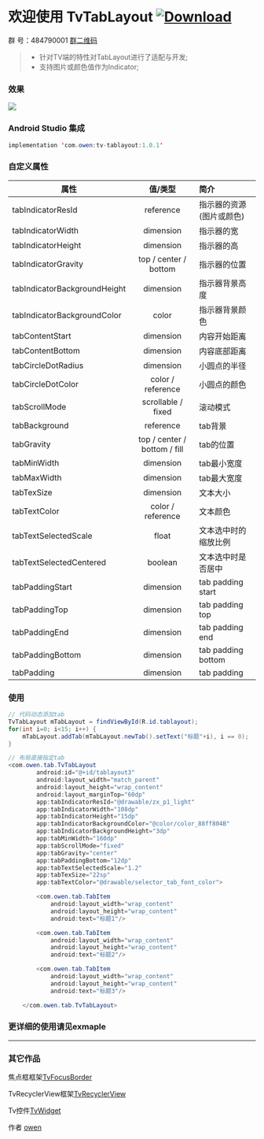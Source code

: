 # 欢迎使用 TvTabLayout [ ![Download](https://api.bintray.com/packages/zhousuqiang/maven/tv-tablayout/images/download.svg) ](https://bintray.com/zhousuqiang/maven/tv-tablayout/_latestVersion)

群   号：484790001 [群二维码](https://github.com/zhousuqiang/TvRecyclerView/blob/master/images/qq.png)

>* 针对TV端的特性对TabLayout进行了适配与开发;
>* 支持图片或颜色值作为Indicator;

### 效果

![](https://github.com/zhousuqiang/TvTabLayout/blob/master/images/tv_tablayout.gif)

### Android Studio 集成

```java
implementation 'com.owen:tv-tablayout:1.0.1'
```

### 自定义属性
| 属性      |  值/类型  |  简介  |
| -------- | :-----: | :---- |
| tabIndicatorResId     | reference |   指示器的资源(图片或颜色)     |
| tabIndicatorWidth     | dimension |   指示器的宽    |
| tabIndicatorHeight     | dimension |   指示器的高     |
| tabIndicatorGravity     | top / center / bottom |    指示器的位置    |
| tabIndicatorBackgroundHeight     | dimension |  指示器背景高度      |
| tabIndicatorBackgroundColor     | color |    指示器背景颜色    |
| tabContentStart     | dimension |    内容开始距离    |
| tabContentBottom     | dimension |   内容底部距离     |
| tabCircleDotRadius     | dimension |    小圆点的半径    |
| tabCircleDotColor     | color / reference |   小圆点的颜色     |
| tabScrollMode     | scrollable / fixed |   滚动模式     |
| tabBackground     | reference |    tab背景    |
| tabGravity     | top / center / bottom / fill |    tab的位置    |
| tabMinWidth     | dimension |   tab最小宽度     |
| tabMaxWidth     | dimension |   tab最大宽度     |
| tabTexSize     | dimension |    文本大小    |
| tabTextColor     | color / reference |    文本颜色    |
| tabTextSelectedScale     | float |    文本选中时的缩放比例    |
| tabTextSelectedCentered     | boolean |    文本选中时是否居中    |
| tabPaddingStart     | dimension |   tab padding start     |
| tabPaddingTop     | dimension |    tab padding top    |
| tabPaddingEnd     | dimension |    tab padding end    |
| tabPaddingBottom     | dimension |    tab padding bottom    |
| tabPadding     | dimension |    tab padding    |

### 使用

```java
// 代码动态添加tab
TvTabLayout mTabLayout = findViewById(R.id.tablayout);
for(int i=0; i<15; i++) {
    mTabLayout.addTab(mTabLayout.newTab().setText("标题"+i), i == 0);
}

// 布局直接指定tab
<com.owen.tab.TvTabLayout
        android:id="@+id/tablayout3"
        android:layout_width="match_parent"
        android:layout_height="wrap_content"
        android:layout_marginTop="60dp"
        app:tabIndicatorResId="@drawable/zx_p1_light"
        app:tabIndicatorWidth="108dp"
        app:tabIndicatorHeight="15dp"
        app:tabIndicatorBackgroundColor="@color/color_88ff804B"
        app:tabIndicatorBackgroundHeight="3dp"
        app:tabMinWidth="160dp"
        app:tabScrollMode="fixed"
        app:tabGravity="center"
        app:tabPaddingBottom="12dp"
        app:tabTextSelectedScale="1.2"
        app:tabTexSize="22sp"
        app:tabTextColor="@drawable/selector_tab_font_color">

        <com.owen.tab.TabItem
            android:layout_width="wrap_content"
            android:layout_height="wrap_content"
            android:text="标题1"/>

        <com.owen.tab.TabItem
            android:layout_width="wrap_content"
            android:layout_height="wrap_content"
            android:text="标题2"/>

        <com.owen.tab.TabItem
            android:layout_width="wrap_content"
            android:layout_height="wrap_content"
            android:text="标题3"/>

    </com.owen.tab.TvTabLayout>
```

### 更详细的使用请见exmaple

------

### 其它作品

焦点框框架[TvFocusBorder](https://github.com/zhousuqiang/TvFocusBorder)

TvRecyclerView框架[TvRecyclerView](https://github.com/zhousuqiang/TvRecyclerView)

Tv控件[TvWidget](https://github.com/zhousuqiang/TvWidget)

作者 [owen](https://github.com/zhousuqiang)
